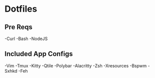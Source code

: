 # Dotfiles

## Pre Reqs
-Curl
-Bash
-NodeJS

## Included App Configs
-Vim
-Tmux
-Kitty
-Qtile
-Polybar
-Alacritty
-Zsh
-Xresources
-Bspwm
-Sxhkd
-Feh
